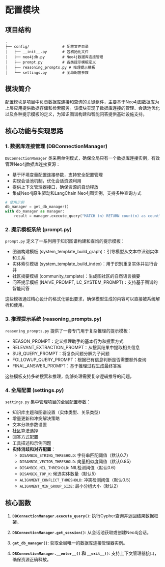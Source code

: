 # 配置模块

## 项目结构
```
.
├── config/               # 配置文件目录
│   ├── __init__.py       # 包初始化文件
│   ├── neo4jdb.py        # Neo4j数据库连接管理
│   ├── prompt.py         # 各类提示模板定义
│   ├── reasoning_prompts.py # 推理提示模板
│   └── settings.py       # 全局配置参数
```

## 模块简介

配置模块是项目中负责数据库连接和查询的关键组件，主要基于Neo4j图数据库为上层应用提供数据存储和检索服务。该模块实现了数据库连接的管理、会话池优化以及各种提示模板的定义，为知识图谱构建和智能问答提供基础设施支持。

## 核心功能与实现思路

### 1. 数据库连接管理 (DBConnectionManager)

`DBConnectionManager` 类采用单例模式，确保全局只有一个数据库连接实例，有效管理Neo4j数据库连接资源：

- 基于环境变量配置连接参数，支持安全配置管理
- 实现会话池机制，优化会话资源利用
- 提供上下文管理器接口，确保资源的自动释放
- 集成Neo4j原生驱动和LangChain Neo4j图实例，支持多种查询方式

```python
# 使用示例
db_manager = get_db_manager()
with db_manager as manager:
    result = manager.execute_query("MATCH (n) RETURN count(n) as count")
```

### 2. 提示模板系统 (prompt.py)

`prompt.py` 定义了一系列用于知识图谱构建和查询的提示模板：

- 图谱构建模板 (system_template_build_graph)：引导模型从文本中识别实体和关系
- 实体索引模板 (system_template_build_index)：用于识别重复实体并进行合并
- 社区摘要模板 (community_template)：生成图社区的自然语言摘要
- 问答提示模板 (NAIVE_PROMPT, LC_SYSTEM_PROMPT)：支持基于图谱的智能问答

这些模板通过精心设计的格式化输出要求，确保模型生成的内容可以直接被系统解析和使用。

### 3. 推理提示系统 (reasoning_prompts.py)

`reasoning_prompts.py` 提供了一套专门用于复杂推理的提示模板：

- REASON_PROMPT：定义推理助手的基本行为和搜索方式
- RELEVANT_EXTRACTION_PROMPT：从搜索结果中提取相关信息
- SUB_QUERY_PROMPT：将复杂问题分解为子问题
- FOLLOWUP_QUERY_PROMPT：根据已有信息判断是否需要额外查询
- FINAL_ANSWER_PROMPT：基于推理过程生成最终答案

这些模板支持多轮搜索和推理，能够处理需要复杂逻辑推导的问题。

### 4. 全局配置 (settings.py)

`settings.py` 集中管理项目的全局配置参数：

- 知识库主题和图谱设置（实体类型、关系类型）
- 增量更新和冲突解决策略
- 文本分块参数设置
- 社区算法选择
- 回答方式配置
- 工具描述和示例问题
- **实体消歧和对齐配置**：
  - `DISAMBIG_STRING_THRESHOLD`: 字符串匹配阈值（默认0.7）
  - `DISAMBIG_VECTOR_THRESHOLD`: 向量相似度阈值（默认0.85）
  - `DISAMBIG_NIL_THRESHOLD`: NIL检测阈值（默认0.6）
  - `DISAMBIG_TOP_K`: 候选实体数量（默认5）
  - `ALIGNMENT_CONFLICT_THRESHOLD`: 冲突检测阈值（默认0.5）
  - `ALIGNMENT_MIN_GROUP_SIZE`: 最小分组大小（默认2）

## 核心函数

1. **`DBConnectionManager.execute_query()`**: 执行Cypher查询并返回结果数据框架。

2. **`DBConnectionManager.get_session()`**: 从会话池获取或创建Neo4j会话。

3. **`get_db_manager()`**: 获取全局唯一的数据库连接管理器实例。

4. **`DBConnectionManager.__enter__()` 和 `__exit__()`**: 支持上下文管理器接口，确保资源正确释放。